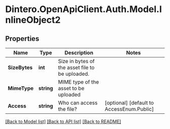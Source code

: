# Dintero.OpenApiClient.Auth.Model.InlineObject2

## Properties

Name | Type | Description | Notes
------------ | ------------- | ------------- | -------------
**SizeBytes** | **int** | Size in bytes of the asset file to be uploaded. | 
**MimeType** | **string** | MIME type of the asset to be uploaded | 
**Access** | **string** | Who can access the file? | [optional] [default to AccessEnum.Public]

[[Back to Model list]](../README.md#documentation-for-models) [[Back to API list]](../README.md#documentation-for-api-endpoints) [[Back to README]](../README.md)

